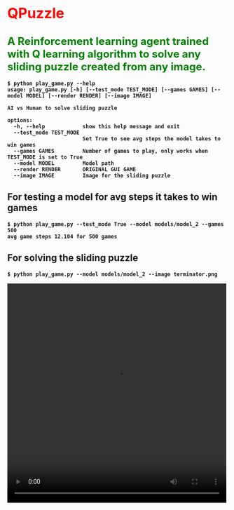 # <font color='red' size=6><b> QPuzzle </font> <br>
## <font color='green' size=5><b>A Reinforcement learning agent trained with Q learning algorithm to solve any sliding puzzle created from any image.</font>
```
$ python play_game.py --help
usage: play_game.py [-h] [--test_mode TEST_MODE] [--games GAMES] [--model MODEL] [--render RENDER] [--image IMAGE]

AI vs Human to solve sliding puzzle

options:
  -h, --help            show this help message and exit
  --test_mode TEST_MODE
                        Set True to see avg steps the model takes to win games
  --games GAMES         Number of games to play, only works when TEST_MODE is set to True
  --model MODEL         Model path
  --render RENDER       ORIGINAL GUI GAME
  --image IMAGE         Image for the sliding puzzle
```
## For testing a model for avg steps it takes to win games
```
$ python play_game.py --test_mode True --model models/model_2 --games 500
avg game steps 12.104 for 500 games
```
## For solving the sliding puzzle
```
$ python play_game.py --model models/model_2 --image terminator.png 
```
<video src="video\Qpuzzle_test.mp4" width="500" height="500" controls></video>

